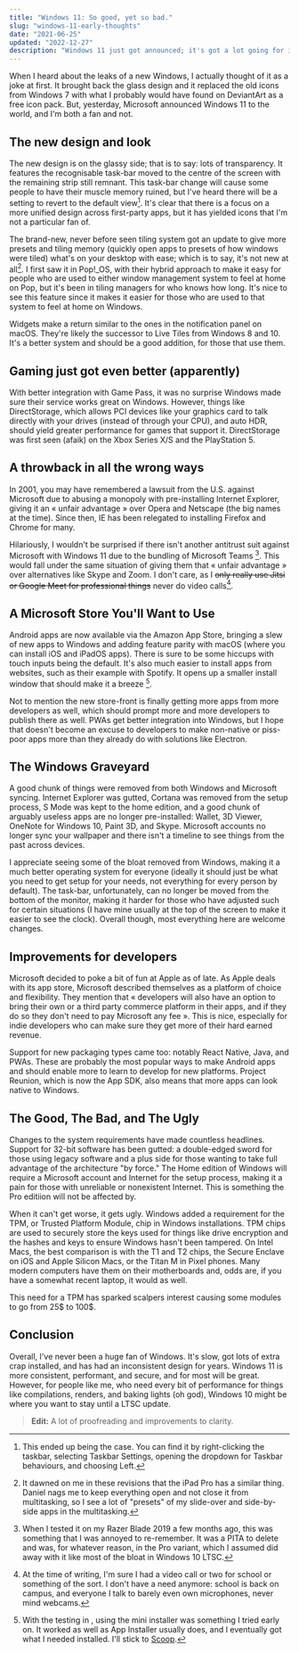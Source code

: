 ```yaml
---
title: "Windows 11: So good, yet so bad."
slug: "windows-11-early-thoughts"
date: "2021-06-25"
updated: "2022-12-27"
description: "Windows 11 just got announced; it's got a lot going for it, yet it's also so terrible."
---
```


When I heard about the leaks of a new Windows, I actually thought of it as a joke at first. It brought back the glass design and it replaced the old icons from Windows 7 with what I probably would have found on DeviantArt as a free icon pack. But, yesterday, Microsoft announced Windows 11 to the world, and I'm both a fan and not.

## The new design and look
The new design is on the glassy side; that is to say: lots of transparency. It features the recognisable task-bar moved to the centre of the screen with the remaining strip still remnant. This task-bar change will cause some people to have their muscle memory ruined, but I've heard there will be a setting to revert to the default view[^1]. It's clear that there is a focus on a more unified design across first-party apps, but it has yielded icons that I'm not a particular fan of.

The brand-new, never before seen tiling system got an update to give more presets and tiling memory (quickly open apps to presets of how windows were tiled) what's on your desktop with ease; which is to say, it's not new at all[^2]. I first saw it in Pop!\_OS, with their hybrid approach to make it easy for people who are used to either window management system to feel at home on Pop, but it's been in tiling managers for who knows how long. It's nice to see this feature since it makes it easier for those who are used to that system to feel at home on Windows.

Widgets make a return similar to the ones in the notification panel on macOS. They're likely the successor to Live Tiles from Windows 8 and 10. It's a better system and should be a good addition, for those that use them.

## Gaming just got even better (apparently)
With better integration with Game Pass, it was no surprise Windows made sure their service works great on Windows. However, things like DirectStorage, which allows PCI devices like your graphics card to talk directly with your drives (instead of through your CPU), and auto HDR, should yield greater performance for games that support it. DirectStorage was first seen (afaik) on the Xbox Series X/S and the PlayStation 5.

## A throwback in all the wrong ways
In 2001, you may have remembered a lawsuit from the U.S. against Microsoft due to abusing a monopoly with pre-installing Internet Explorer, giving it an « unfair advantage » over Opera and Netscape (the big names at the time). Since then, IE has been relegated to installing Firefox and Chrome for many.

Hilariously, I wouldn't be surprised if there isn't another antitrust suit against Microsoft with Windows 11 due to the bundling of Microsoft Teams [^3]. This would fall under the same situation of giving them that « unfair advantage » over alternatives like Skype and Zoom. I don't care, as I ~~only really use Jitsi or Google Meet for professional things~~ never do video calls[^4]. 

## A Microsoft Store You'll Want to Use
Android apps are now available via the Amazon App Store, bringing a slew of new apps to Windows and adding feature parity with macOS (where you can install iOS and iPadOS apps). There is sure to be some hiccups with touch inputs being the default. It's also much easier to install apps from websites, such as their example with Spotify. It opens up a smaller install window that should make it a breeze [^5].

Not to mention the new store-front is finally getting more apps from more developers as well, which should prompt more and more developers to publish there as well. PWAs get better integration into Windows, but I hope that doesn't become an excuse to developers to make non-native or piss-poor apps more than they already do with solutions like Electron.

## The Windows Graveyard
A good chunk of things were removed from both Windows and Microsoft syncing. Internet Explorer was gutted, Cortana was removed from the setup process, S Mode was kept to the home edition, and a good chunk of arguably useless apps are no longer pre-installed: Wallet, 3D Viewer, OneNote for Windows 10, Paint 3D, and Skype. Microsoft accounts no longer sync your wallpaper and there isn't a timeline to see things from the past across devices.

I appreciate seeing some of the bloat removed from Windows, making it a much better operating system for everyone (ideally it should just be what you need to get setup for your needs, not everything for every person by default). The task-bar, unfortunately, can no longer be moved from the bottom of the monitor, making it harder for those who have adjusted such for certain situations (I have mine usually at the top of the screen to make it easier to see the clock). Overall though, most everything here are welcome changes.

## Improvements for developers
Microsoft decided to poke a bit of fun at Apple as of late. As Apple deals with its app store, Microsoft described themselves as a platform of choice and flexibility. They mention that « developers will also have an option to bring their own or a third party commerce platform in their apps, and if they do so they don't need to pay Microsoft any fee ». This is nice, especially for indie developers who can make sure they get more of their hard earned revenue.

Support for new packaging types came too: notably React Native, Java, and PWAs. These are probably the most popular ways to make Android apps and should enable more to learn to develop for new platforms. Project Reunion, which is now the App SDK, also means that more apps can look native to Windows.

## The Good, The Bad, and The Ugly
Changes to the system requirements have made countless headlines. Support for 32-bit software has been gutted: a double-edged sword for those using legacy software and a plus side for those wanting to take full advantage of the architecture "by force." The Home edition of Windows will require a Microsoft account and Internet for the setup process, making it a pain for those with unreliable or nonexistent Internet. This is something the Pro editiion will not be affected by.

When it can't get worse, it gets ugly. Windows added a requirement for the TPM, or Trusted Platform Module, chip in Windows installations. TPM chips are used to securely store the keys used for things like drive encryption and the hashes and keys to ensure Windows hasn't been tampered. On Intel Macs, the best comparison is with the T1 and T2 chips, the Secure Enclave on iOS and Apple Silicon Macs, or the Titan M in Pixel phones. Many modern computers have them on their motherboards and, odds are, if you have a somewhat recent laptop, it would as well.

This need for a TPM has sparked scalpers interest causing some modules to go from 25$ to 100$. 

## Conclusion
Overall, I've never been a huge fan of Windows. It's slow, got lots of extra crap installed, and has had an inconsistent design for years. Windows 11 is more consistent, performant, and secure, and for most will be great. However, for people like me, who need every bit of performance for things like compilations, renders, and baking lights (oh god), Windows 10 might be where you want to stay until a LTSC update.

> **Edit:** A lot of proofreading and improvements to clarity.

[^1]: This ended up being the case. You can find it by right-clicking the taskbar, selecting Taskbar Settings, opening the dropdown for Taskbar behaviours, and choosing Left.
[^2]: It dawned on me in these revisions that the iPad Pro has a similar thing. Daniel nags me to keep everything open and not close it from multitasking, so I see a lot of "presets" of my slide-over and side-by-side apps in the multitasking.
[^3]: When I tested it on my Razer Blade 2019 a few months ago, this was something that I was annoyed to re-remember. It was a PITA to delete and was, for whatever reason, in the Pro variant, which I assumed did away with it like most of the bloat in Windows 10 LTSC.
[^4]: At the time of writing, I'm sure I had a video call or two for school or something of the sort. I don't have a need anymore: school is back on campus, and everyone I talk to barely even own microphones, never mind webcams.
[^5]: With the testing in [^3], using the mini installer was something I tried early on. It worked as well as App Installer usually does, and I eventually got what I needed installed. I'll stick to [Scoop](https://scoop.sh).

